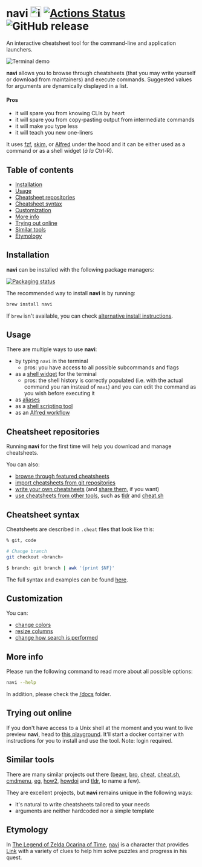 # navi <img src="https://user-images.githubusercontent.com/3226564/65362934-b4432500-dbdf-11e9-8f75-815fbc5cbf8f.png" alt="icon" height="28px"/> [![Actions Status](https://github.com/denisidoro/navi/workflows/Tests/badge.svg)](https://github.com/denisidoro/navi/actions) ![GitHub release](https://img.shields.io/github/v/release/denisidoro/navi?include_prereleases)
  
An interactive cheatsheet tool for the command-line and application launchers.

![Terminal demo](https://user-images.githubusercontent.com/3226564/76437136-ddc35900-6397-11ea-823c-d2da7615fe60.gif)

**navi** allows you to browse through cheatsheets (that you may write yourself or download from maintainers) and execute commands. Suggested values for arguments are dynamically displayed in a list.

#### Pros
- it will spare you from knowing CLIs by heart
- it will spare you from copy-pasting output from intermediate commands
- it will make you type less
- it will teach you new one-liners

It uses [fzf](https://github.com/junegunn/fzf), [skim](https://github.com/lotabout/skim), or [Alfred](https://www.alfredapp.com/) under the hood and it can be either used as a command or as a shell widget (*à la* Ctrl-R).

Table of contents
-----------------

   * [Installation](#installation)
   * [Usage](#usage)
   * [Cheatsheet repositories](#cheatsheet-repositories)
   * [Cheatsheet syntax](#cheatsheet-syntax)
   * [Customization](#customization)
   * [More info](#more-info)
   * [Trying out online](#trying-out-online)
   * [Similar tools](#similar-tools)
   * [Etymology](#etymology)

Installation
------------

**navi** can be installed with the following package managers:

[![Packaging status](https://repology.org/badge/vertical-allrepos/navi.svg)](https://repology.org/project/navi/versions)

The recommended way to install **navi** is by running: 
```sh
brew install navi
```

If `brew` isn't available, you can check [alternative install instructions](docs/installation.md).

Usage
-----

There are multiple ways to use **navi**:

- by typing `navi` in the terminal
   - pros: you have access to all possible subcommands and flags
- as a [shell widget](docs/installation.md#installing-the-shell-widget) for the terminal
   - pros: the shell history is correctly populated (i.e. with the actual command you ran instead of `navi`) and you can edit the command as you wish before executing it
- as [aliases](docs/aliases.md)
- as a [shell scripting tool](docs/shell_scripting.md)
- as an [Alfred workflow](docs/alfred.md)

Cheatsheet repositories
-----------------------

Running **navi** for the first time will help you download and manage cheatsheets.

You can also:
- [browse through featured cheatsheets](docs/cheatsheet_repositories.md#browsing-through-cheatsheet-repositories)
- [import cheatsheets from git repositories](docs/cheatsheet_repositories.md#importing-cheatsheets)
- [write your own cheatsheets](#cheatsheet-syntax) (and [share them](docs/cheatsheet_repositories.md#submitting-cheatsheets), if you want)
- [use cheatsheets from other tools](docs/cheatsheet_repositories.md#using-cheatsheets-from-other-tools), such as [tldr](https://github.com/tldr-pages/tldr) and [cheat.sh](https://github.com/chubin/cheat.sh)

Cheatsheet syntax
-----------------

Cheatsheets are described in `.cheat` files that look like this:

```sh
% git, code

# Change branch
git checkout <branch>

$ branch: git branch | awk '{print $NF}'
```

The full syntax and examples can be found [here](docs/cheatsheet_syntax.md).

Customization
-------------

You can:
- [change colors](docs/customization.md#changing-colors)
- [resize columns](docs/customization.md#resizing-columns)
- [change how search is performed](docs/customization.md#overriding-fzf-options)

More info
---------

Please run the following command to read more about all possible options:
```sh
navi --help
```

In addition, please check the [/docs](docs) folder.

Trying out online
-----------------

If you don't have access to a Unix shell at the moment and you want to live preview **navi**, head to [this playground](https://www.katacoda.com/denisidoro/scenarios/navi). It'll start a docker container with instructions for you to install and use the tool. Note: login required.

Similar tools
-------------

There are many similar projects out there ([beavr](https://github.com/denisidoro/beavr), [bro](https://github.com/hubsmoke/bro), [cheat](https://github.com/cheat/cheat), [cheat.sh](https://github.com/chubin/cheat.sh), [cmdmenu](https://github.com/amacfie/cmdmenu), [eg](https://github.com/srsudar/eg), [how2](https://github.com/santinic/how2), [howdoi](https://github.com/gleitz/howdoi) and [tldr](https://github.com/tldr-pages/tldr), to name a few).

They are excellent projects, but **navi** remains unique in the following ways:
- it's natural to write cheatsheets tailored to your needs
- arguments are neither hardcoded nor a simple template

Etymology
---------

In [The Legend of Zelda Ocarina of Time](https://zelda.gamepedia.com/Ocarina_of_Time), [navi](https://zelda.gamepedia.com/Navi) is a character that provides [Link](https://zelda.gamepedia.com/Link) with a variety of clues to help him solve puzzles and progress in his quest.
